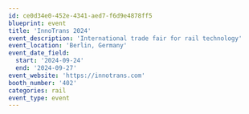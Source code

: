 ```yaml
---
id: ce0d34e0-452e-4341-aed7-f6d9e4878ff5
blueprint: event
title: 'InnoTrans 2024'
event_description: 'International trade fair for rail technology'
event_location: 'Berlin, Germany'
event_date_field:
  start: '2024-09-24'
  end: '2024-09-27'
event_website: 'https://innotrans.com'
booth_number: '402'
categories: rail
event_type: event
---
```

